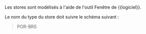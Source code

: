 Les stores sont modélisés à l'aide de l'outil Fenêtre de {{logiciel}}.

Le nom du type du store doit suivre le schéma suivant :

> POR-BRS
